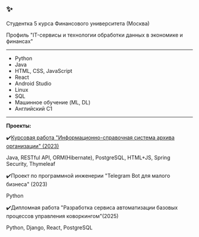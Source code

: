 ## ✨
Студентка 5 курса Финансового университета (Москва)

Профиль "IT-сервисы и технологии обработки данных в экономике и финансах"

---

 - Python
 - Java
 - HTML, CSS, JavaScript
 - React
 - Android Studio
 - Linux
 - SQL
 - Машинное обучение (ML, DL)
 - Английский C1

---

**Проекты:**

✔️[Курсовая работа "Информационно-справочная система архива организации" (2023)](https://github.com/ekazna/Archive-2023)

Java, RESTful API, ORM(Hibernate), PostgreSQL, HTML+JS, Spring Security, Thymeleaf

✔️Проект по программной инженерии "Telegram Bot для малого бизнеса" (2023)

Python

✔️Дипломная работа "Разработка сервиса автоматизации базовых процессов управления коворкингом"(2025)

Python, Django, React, PostgreSQL




